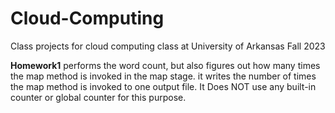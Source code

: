 # Cloud-Computing
Class projects for cloud computing class at University of Arkansas Fall 2023

**Homework1**  performs the word count, but also figures out how many times the map method is invoked in the map stage. it writes the number of times the map method is invoked  to one output file. It Does NOT use any built-in counter or global counter for this purpose. 
